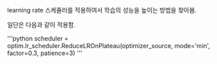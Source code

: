 learning rate 스케쥴러를 적용하여서 학습의 성능을 높이는 방법을 찾아봄.

일단은 다음과 같이 적용함.

'''python
scheduler = optim.lr_scheduler.ReduceLROnPlateau(optimizer_source, mode='min', factor=0.3, patience=3)
'''
